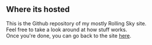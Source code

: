 ## Where its hosted
This is the Github repository of my mostly Rolling Sky site.<br>
Feel free to take a look around at how stuff works.<br>
Once you're done, you can go back to the site [here](https://sqdldev.github.io/).<br>
